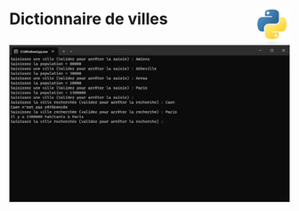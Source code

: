# **Dictionnaire de villes** <a href="../../"><img align="right" src="../../src/images/Python-logo-notext.svg" alt="Python" title="Phthon" widht="auto" height="64px"></a>

![Dictionnaire de villes](../../src/screenshots/dictionaryOfCities.png "Dictionnire de villes")